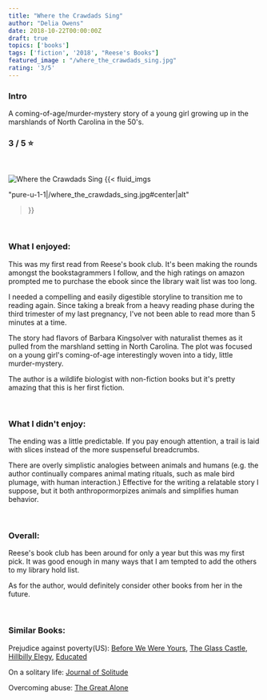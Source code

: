 ```yaml
---
title: "Where the Crawdads Sing"
author: "Delia Owens"
date: 2018-10-22T00:00:00Z
draft: true
topics: ['books']
tags: ['fiction', '2018', "Reese's Books"]
featured_image : "/where_the_crawdads_sing.jpg"
rating: '3/5'
---
```


### Intro 
A coming-of-age/murder-mystery story of a young girl growing up in the marshlands of North Carolina in the 50's.  

### 3 / 5 :star:

<br>

![Where the Crawdads Sing](/where_the_crawdads_sing.jpg#center)
{{< fluid_imgs

  "pure-u-1-1|/where_the_crawdads_sing.jpg#center|alt"
  
  
>}}

<br>

### What I enjoyed:

This was my first read from Reese's book club. It's been making the rounds amongst the bookstagrammers I follow, and the high ratings on amazon prompted me to purchase the ebook since the library wait list was too long.

I needed a compelling and easily digestible storyline to transition me to reading again. Since taking a break from a heavy reading phase during the third trimester of my last pregnancy, I've not been able to read more than 5 minutes at a time. 

The story had flavors of Barbara Kingsolver with naturalist themes as it pulled from the marshland setting in North Carolina. The plot was focused on a young girl's coming-of-age interestingly woven into a tidy, little murder-mystery.  

The author is a wildlife biologist with non-fiction books but it's pretty amazing that this is her first fiction.    

<br>

### What I didn't enjoy:

The ending was a little predictable. If you pay enough attention, a trail is laid with slices instead of the more suspenseful breadcrumbs. 

There are overly simplistic analogies between animals and humans (e.g. the author continually compares animal mating rituals, such as male bird plumage, with human interaction.) Effective for the writing a relatable story I suppose, but it both anthropormorpizes animals and simplifies human behavior.

<br>

### Overall:

Reese's book club has been around for only a year but this was my first pick. It was good enough in many ways that I am tempted to add the others to my library hold list. 

As for the author, would definitely consider other books from her in the future.

<br>

### Similar Books:

Prejudice against poverty(US): [Before We Were Yours](https://www.amazon.com/Before-We-Were-Yours-Novel/dp/0425284689), [The Glass Castle](https://www.amazon.com/s/ref=nb_sb_ss_c_1_9?url=search-alias%3Dstripbooks&field-keywords=the+glass+castle&sprefix=The+glass%2Cstripbooks%2C212&crid=2PHXPHSKUKOZ5), [Hillbilly Elegy](https://www.amazon.com/Hillbilly-Elegy-Memoir-Family-Culture/dp/0062300555/ref=sr_1_4?s=books&ie=UTF8&qid=1540405417&sr=1-4&keywords=hillbilly+elegy), [Educated](https://www.amazon.com/Educated-Memoir-Tara-Westover/dp/0399590501/ref=sr_1_3?s=books&ie=UTF8&qid=1540405449&sr=1-3&keywords=educated)

On a solitary life: [Journal of Solitude](https://www.amazon.com/Journal-Solitude-May-Sarton/dp/0393309282/ref=sr_1_1?s=books&ie=UTF8&qid=1540405492&sr=1-1&keywords=Journal+of+Solitude)

Overcoming abuse: [The Great Alone](https://www.amazon.com/Great-Alone-Novel-Kristin-Hannah/dp/0312577230/ref=sr_1_1?s=books&ie=UTF8&qid=1540405524&sr=1-1&keywords=The+Great+Alone) 